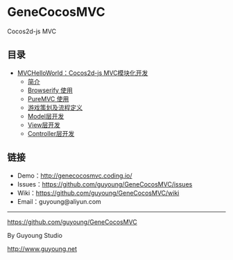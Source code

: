 GeneCocosMVC
============

Cocos2d-js MVC

## 目录

- [MVCHelloWorld：Cocos2d-js MVC模块化开发](/MVCHelloWorld/)
    - [简介](/MVCHelloWorld-Part01/)
    - [Browserify 使用](/MVCHelloWorld-Part02/)
    - [PureMVC 使用](/MVCHelloWorld-Part03/)
    - [游戏策划及流程定义](/MVCHelloWorld-Part04/)
    - [Model层开发](/MVCHelloWorld-Part05/)
    - [View层开发](/MVCHelloWorld-Part06/)                    
    - [Controller层开发](/MVCHelloWorld-Part07/)


## 链接

- Demo：<http://genecocosmvc.coding.io/>
- Issues：<https://github.com/guyoung/GeneCocosMVC/issues>
- Wiki：<https://github.com/guyoung/GeneCocosMVC/wiki>
- Email：&#103;&#117;&#121;&#111;&#117;&#110;&#103;&#64;&#97;&#108;&#105;&#121;&#117;&#110;&#46;&#99;&#111;&#109;

------------------------------------------------

<https://github.com/guyoung/GeneCocosMVC>

By Guyoung Studio 

<http://www.guyoung.net>


